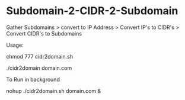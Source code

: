 # Subdomain-2-CIDR-2-Subdomain
Gather Subdomains > convert to IP Address > Convert IP's to CIDR's > Convert CIDR's to Subdomains


Usage:

chmod 777 cidr2domain.sh

./cidr2domain domain.com


To Run in background

nohup ./cidr2domain.sh domain.com &
